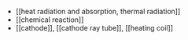 - [[heat radiation and absorption, thermal radiation]]
- [[chemical reaction]]
- [[cathode]], [[cathode ray tube]], [[heating coil]]